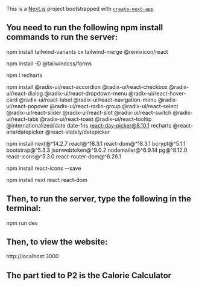 This is a [Next.js](https://nextjs.org/) project bootstrapped with [`create-next-app`](https://github.com/vercel/next.js/tree/canary/packages/create-next-app).

## You need to run the following npm install commands to run the server:
npm install tailwind-variants cx tailwind-merge @remixicon/react

npm install -D @tailwindcss/forms

npm i recharts

npm install @radix-ui/react-accordion @radix-ui/react-checkbox @radix-ui/react-dialog @radix-ui/react-dropdown-menu @radix-ui/react-hover-card @radix-ui/react-label @radix-ui/react-navigation-menu @radix-ui/react-popover @radix-ui/react-radio-group @radix-ui/react-select @radix-ui/react-slider @radix-ui/react-slot @radix-ui/react-switch @radix-ui/react-tabs @radix-ui/react-toast @radix-ui/react-tooltip @internationalized/date date-fns react-day-picker@8.10.1 recharts @react-aria/datepicker @react-stately/datepicker

npm install next@^14.2.7 react@^18.3.1 react-dom@^18.3.1 bcrypt@^5.1.1 bootstrap@^5.3.3 jsonwebtoken@^9.0.2 nodemailer@^6.9.14 pg@^8.12.0 react-icons@^5.3.0 react-router-dom@^6.26.1

npm install react-icons --save

npm install next react react-dom


## Then, to run the server, type the following in the terminal:
npm run dev

## Then, to view the website:
http://localhost:3000

## The part tied to P2 is the Calorie Calculator
